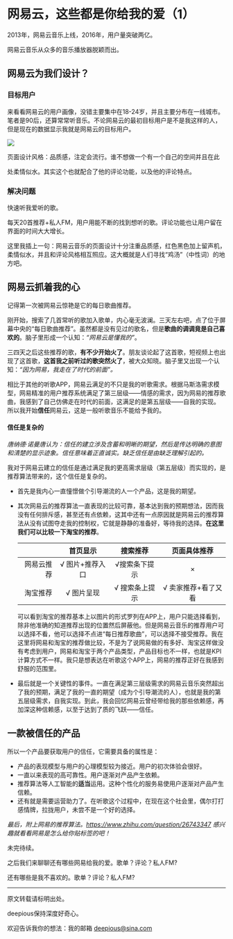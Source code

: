 # 网易云，这些都是你给我的爱（1）

2013年，网易云音乐上线，2016年，用户量突破两亿。

网易云音乐从众多的音乐播放器脱颖而出。

## 网易云为我们设计？

### 目标用户

来看看网易云的用户画像，没错主要集中在18-24岁，并且主要分布在一线城市。笔者是90后，还算常常听音乐。不论网易云的最初目标用户是不是我这样的人，但是现在的数据显示我就是网易云的目标用户。

![](D:\作品集\github-blog\yxy0101.github.io\img\3d3bqlx722uamd94!1200.jpg)

页面设计风格：品质感，注定会流行。谁不想做一个有一个自己的空间并且在此

处柔情似水。其实这个也就配合了他的评论功能，以及他的评论特点。

### 解决问题

快速听我爱听的歌。

每天20首推荐+私人FM，用户用能不断的找到想听的歌。评论功能也让用户留在界面的时间大大增长。

这里我插上一句：网易云音乐的页面设计十分注重品质感，红色黑色加上留声机，柔情似水，并且和评论风格相互照应。这大概就是人们寻找“鸡汤”（中性词）的地方吧。

## 网易云抓着我的心

记得第一次被网易云惊艳是它的每日歌曲推荐。

刚开始，搜索了几首常听的歌加入歌单，内心毫无波澜。三天左右吧，点了位于屏幕中央的“每日歌曲推荐”。虽然都是没有见过的歌名，但是**歌曲的调调竟是自己喜欢的**。脑子里形成一个认知：*“网易云是懂我的”*。

三四天之后这些推荐的歌，**有不少开始火了**。朋友谈论起了这首歌，短视频上也出现了这首歌，**这首我之前听过的歌突然火了**，被大众知晓。脑子里又出现一个认知：*“因为网易，我走在了时代的前面”。*

相比于其他的听歌APP，网易云满足的不只是我的听歌需求。根据马斯洛需求模型，网易精准的用户推荐系统满足了第三层级——情感的需求，因为网易的推荐歌曲，我感到了自己仿佛走在时代的前面，这满足的是第五层级——自我的实现。 所以我开始**信任**网易云，这是一般听歌音乐不能给予我的。 

#### 信任是复杂的

*唐纳德·诺曼唐认为：信任的建立涉及含蓄和明晰的期望，然后是传达明确的意图和清楚的显示迹象。信任意味着正直诚实。缺乏信任是由缺乏理解引起的。*

我对于网易云建立的信任是通过满足我的更高需求层级（第五层级）而实现的，是推荐算法带来的，这个信任是复杂的。

- 首先是我内心一直憧憬做个引导潮流的人一个产品，这是我的期望。

- 其次网易云的推荐算法一直表现的比较可靠，基本达到我的预期想法，因而我没有任何排斥感，甚至还有点依赖，这其中还有一点原因就是网易云的推荐算法从没有试图夺走我的控制权，它就是静静的准备好，等待我的选择。**在这里我们可以比较一下淘宝的推荐**。

  |            |    首页显示     |    搜索推荐    |    页面具体推荐     |
  | ---------: | :-------------: | :------------: | :-----------------: |
  | 网易云推荐 | √ 图片+推荐入口 | √搜索条下提示  |          ×          |
  |   淘宝推荐 |   √ 图片呈现    | √ 搜索条上提示 | √ 卖家推荐+看了又看 |

  可以看到淘宝的推荐基本上以图片的形式罗列在APP上，用户只能选择看到，除非他准确的知道推荐出现的位置然后屏蔽他。但是网易云音乐的推荐用户可以选择不看，他可以选择不点进“每日推荐歌曲”，可以选择不接受推荐。我在这里将网易和淘宝的推荐做比较，不是为了说网易做的有多好、淘宝这样做没有考虑到用户，网易和淘宝于两个产品类型，产品目标也不一样，也就是KPI计算方式不一样。我只是想表达在听歌这个APP上，网易的推荐正好在我感到舒服的范围里。

- 最后就是一个关键性的事件。一直在满足第三层级需求的网易云音乐突然超出了我的预期，满足了我的一直的期望（成为个引导潮流的人），也就是我的第五层级需求，自我实现。到此，我会回忆网易云曾经带给我的那些依赖感，再加深这种信赖感，以至于达到了质的飞跃——信任。

## 一款被信任的产品

所以一个产品要获取用户的信任，它需要具备的属性是：

- 产品的表现模型与用户的心理模型较为接近。用户的初次体验会很好。
- 一直以来表现的高可靠性。用户逐渐对产品产生依赖。
- 推荐算法等人工智能的**适当**运用。这种个性化的服务易使用户逐渐对产品产生信赖。
- 还有就是需要运营助力了。在听歌这个过程中，在现在这个社会里，偶尔打打感情牌，拉拢用户，未尝不是一个好的选择。



*最后，附上网易的推荐算法。https://www.zhihu.com/question/26743347  感兴趣就看看网易是怎么给你贴标签的吧！*



未完待续。

之后我们来聊聊还有哪些网易给我的爱。歌单？评论？私人FM?

还有哪些是我不喜欢的。歌单？评论？私人FM?

------

原文转载请标明出处。

deepious保持深度好奇心。

欢迎告诉我你的想法：我的邮箱 deepious@sina.com

